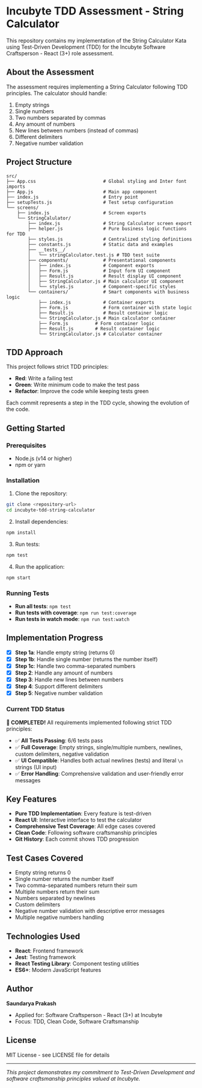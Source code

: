 # Incubyte TDD Assessment - String Calculator

This repository contains my implementation of the String Calculator Kata using Test-Driven Development (TDD) for the Incubyte Software Craftsperson - React (3+) role assessment.

## About the Assessment

The assessment requires implementing a String Calculator following TDD principles. The calculator should handle:

1. Empty strings
2. Single numbers
3. Two numbers separated by commas
4. Any amount of numbers
5. New lines between numbers (instead of commas)
6. Different delimiters
7. Negative number validation

## Project Structure

```
src/
├── App.css                         # Global styling and Inter font imports
├── App.js                          # Main app component
├── index.js                        # Entry point
├── setupTests.js                   # Test setup configuration
└── screens/
    ├── index.js                    # Screen exports
    └── StringCalulator/
        ├── index.js                # String Calculator screen export
        ├── helper.js               # Pure business logic functions for TDD
        ├── styles.js               # Centralized styling definitions
        ├── constants.js            # Static data and examples
        ├── __tests__/
        │   └── stringCalculator.test.js # TDD test suite
        ├── components/             # Presentational components
        │   ├── index.js            # Component exports
        │   ├── Form.js             # Input form UI component
        │   ├── Result.js           # Result display UI component
        │   ├── StringCalculator.js # Main calculator UI component
        │   └── styles.js           # Component-specific styles
        └── containers/             # Smart components with business logic
            ├── index.js            # Container exports
            ├── Form.js             # Form container with state logic
            ├── Result.js           # Result container logic
            └── StringCalculator.js # Main calculator container
            ├── Form.js          # Form container logic
            ├── Result.js        # Result container logic
            └── StringCalculator.js # Calculator container
```

## TDD Approach

This project follows strict TDD principles:
- **Red**: Write a failing test
- **Green**: Write minimum code to make the test pass
- **Refactor**: Improve the code while keeping tests green

Each commit represents a step in the TDD cycle, showing the evolution of the code.

## Getting Started

### Prerequisites
- Node.js (v14 or higher)
- npm or yarn

### Installation

1. Clone the repository:
```bash
git clone <repository-url>
cd incubyte-tdd-string-calculator
```

2. Install dependencies:
```bash
npm install
```

3. Run tests:
```bash
npm test
```

4. Run the application:
```bash
npm start
```

### Running Tests

- **Run all tests**: `npm test`
- **Run tests with coverage**: `npm run test:coverage`
- **Run tests in watch mode**: `npm run test:watch`

## Implementation Progress

- [x] **Step 1a**: Handle empty string (returns 0)
- [x] **Step 1b**: Handle single number (returns the number itself)
- [x] **Step 1c**: Handle two comma-separated numbers
- [x] **Step 2**: Handle any amount of numbers
- [x] **Step 3**: Handle new lines between numbers
- [x] **Step 4**: Support different delimiters
- [x] **Step 5**: Negative number validation

### Current TDD Status
**🎉 COMPLETED!** All requirements implemented following strict TDD principles:
- ✅ **All Tests Passing**: 6/6 tests pass
- ✅ **Full Coverage**: Empty strings, single/multiple numbers, newlines, custom delimiters, negative validation
- ✅ **UI Compatible**: Handles both actual newlines (tests) and literal `\n` strings (UI input)
- ✅ **Error Handling**: Comprehensive validation and user-friendly error messages

## Key Features

- **Pure TDD Implementation**: Every feature is test-driven
- **React UI**: Interactive interface to test the calculator
- **Comprehensive Test Coverage**: All edge cases covered
- **Clean Code**: Following software craftsmanship principles
- **Git History**: Each commit shows TDD progression

## Test Cases Covered

- Empty string returns 0
- Single number returns the number itself
- Two comma-separated numbers return their sum
- Multiple numbers return their sum
- Numbers separated by newlines
- Custom delimiters
- Negative number validation with descriptive error messages
- Multiple negative numbers handling

## Technologies Used

- **React**: Frontend framework
- **Jest**: Testing framework
- **React Testing Library**: Component testing utilities
- **ES6+**: Modern JavaScript features

## Author

**Saundarya Prakash**
- Applied for: Software Craftsperson - React (3+) at Incubyte
- Focus: TDD, Clean Code, Software Craftsmanship

## License

MIT License - see LICENSE file for details

---

*This project demonstrates my commitment to Test-Driven Development and software craftsmanship principles valued at Incubyte.*
